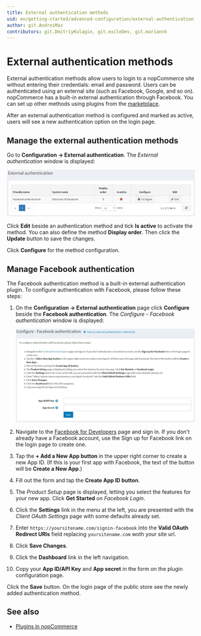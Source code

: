 ```yaml
---
title: External authentication methods
uid: en/getting-started/advanced-configuration/external-authentication-methods
author: git.AndreiMaz
contributors: git.DmitriyKulagin, git.exileDev, git.mariannk
---
```


# External authentication methods

External authentication methods allow users to login to a nopCommerce site without entering their credentials: email and password. Users can be authenticated using an external site (such as  Facebook, Google, and so on). nopCommerce has a built-in external authentication through Facebook. You can set up other methods using plugins from the [marketplace](https://www.nopcommerce.com/marketplace).

After an external authentication method is configured and marked as active, users will see a new authentication option on the login page.

## Manage the external authentication methods

Go to **Configuration → External authentication**. The *External authentication* window is displayed:

![External auth](_static/external-authentication-methods/external-authentication.png)

Click **Edit** beside an authentication method and tick **Is active** to activate the method. You can also define the method **Display order**. Then click the **Update** button to save the changes.

Click **Configure** for the method configuration.

## Manage Facebook authentication

The Facebook authentication method is a built-in external authentication plugin. To configure authentication with Facebook, please follow these steps:

1. On the **Configuration → External authentication** page click **Configure** beside the **Facebook authentication**. The *Configure - Facebook authentication* window is displayed:

    ![Facebook](_static/external-authentication-methods/facebook.jpg)

1. Navigate to the [Facebook for Developers](https://developers.facebook.com/apps) page and sign in. If you don't already have a Facebook account, use the Sign up for Facebook link on the login page to create one.
1. Tap the **+ Add a New App button** in the upper right corner to create a new App ID. (If this is your first app with Facebook, the text of the button will be **Create a New App**.)
1. Fill out the form and tap the **Create App ID button**.
1. The *Product Setup* page is displayed, letting you select the features for your new app. Click **Get Started** on *Facebook Login*.
1. Click the **Settings** link in the menu at the left, you are presented with the *Client OAuth Settings* page with some defaults already set.
1. Enter `https://yoursitename.com/signin-facebook` into the **Valid OAuth Redirect URIs** field replacing `yoursitename.com` woth your site url.
1. Click **Save Changes**.
1. Click the **Dashboard** link in the left navigation.
1. Copy your **App ID/API Key** and **App secret** in the form on the plugin configuration page.

Click the **Save** button. On the login page of the public store see the newly added authentication method.

## See also

* [Plugins in nopCommerce](xref:en/getting-started/advanced-configuration/plugins-in-nopcommerce)
